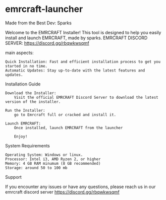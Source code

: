 # emrcraft-launcher
Made from the Best Dev: Sparks

Welcome to the EMRCRAFT Installer! This tool is designed to help you easily install and launch EMRCRAFT, made by sparks.
EMRCRAFT DISCORD SERVER: https://discord.gg/rbqwkwsqmf

main aspects:
    
    Quick Installation: Fast and efficient installation process to get you started in no time.
    Automatic Updates: Stay up-to-date with the latest features and updates.

Installation Guide

    Download the Installer:
        Visit the official EMRCRAFT Discord Server to download the latest version of the installer.

    Run the Installer:
        go to Emrcraft full or cracked and install it.

    Launch EMRCRAFT:
        Once installed, launch EMRCRAFT from the launcher

        Enjoy!

System Requirements

    Operating System: Windows or linux.
    Processor: Intel i3, AMD Ryzen 2, or higher
    Memory: 4 GB RAM minumum (8 GB recommended)
    Storage: around 50 to 100 mb

Support

If you encounter any issues or have any questions, please reach us in our emrcraft discord server https://discord.gg/rbqwkwsqmf
